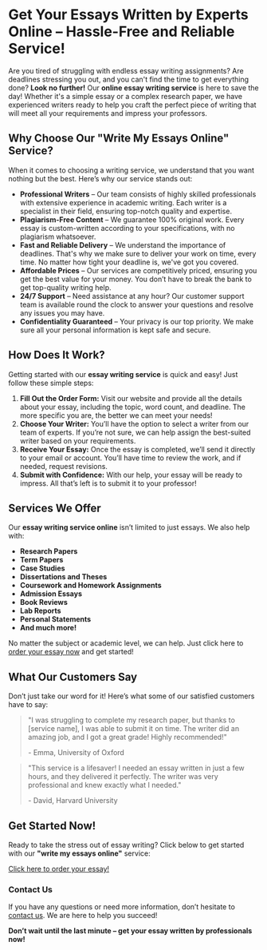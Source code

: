 # Get Your Essays Written by Experts Online – Hassle-Free and Reliable Service!

Are you tired of struggling with endless essay writing assignments? Are deadlines stressing you out, and you can't find the time to get everything done? **Look no further!** Our **online essay writing service** is here to save the day! Whether it's a simple essay or a complex research paper, we have experienced writers ready to help you craft the perfect piece of writing that will meet all your requirements and impress your professors.

## Why Choose Our "Write My Essays Online" Service?

When it comes to choosing a writing service, we understand that you want nothing but the best. Here’s why our service stands out:

- **Professional Writers** – Our team consists of highly skilled professionals with extensive experience in academic writing. Each writer is a specialist in their field, ensuring top-notch quality and expertise.
- **Plagiarism-Free Content** – We guarantee 100% original work. Every essay is custom-written according to your specifications, with no plagiarism whatsoever.
- **Fast and Reliable Delivery** – We understand the importance of deadlines. That's why we make sure to deliver your work on time, every time. No matter how tight your deadline is, we've got you covered.
- **Affordable Prices** – Our services are competitively priced, ensuring you get the best value for your money. You don’t have to break the bank to get top-quality writing help.
- **24/7 Support** – Need assistance at any hour? Our customer support team is available round the clock to answer your questions and resolve any issues you may have.
- **Confidentiality Guaranteed** – Your privacy is our top priority. We make sure all your personal information is kept safe and secure.

## How Does It Work?

Getting started with our **essay writing service** is quick and easy! Just follow these simple steps:

1. **Fill Out the Order Form:** Visit our website and provide all the details about your essay, including the topic, word count, and deadline. The more specific you are, the better we can meet your needs!
2. **Choose Your Writer:** You’ll have the option to select a writer from our team of experts. If you’re not sure, we can help assign the best-suited writer based on your requirements.
3. **Receive Your Essay:** Once the essay is completed, we’ll send it directly to your email or account. You’ll have time to review the work, and if needed, request revisions.
4. **Submit with Confidence:** With our help, your essay will be ready to impress. All that’s left is to submit it to your professor!

## Services We Offer

Our **essay writing service online** isn’t limited to just essays. We also help with:

- **Research Papers**
- **Term Papers**
- **Case Studies**
- **Dissertations and Theses**
- **Coursework and Homework Assignments**
- **Admission Essays**
- **Book Reviews**
- **Lab Reports**
- **Personal Statements**
- **And much more!**

No matter the subject or academic level, we can help. Just click here to [order your essay now](https://tinyurl.com/topessay?keyword=write+my+essays+online) and get started!

## What Our Customers Say

Don’t just take our word for it! Here’s what some of our satisfied customers have to say:

> "I was struggling to complete my research paper, but thanks to [service name], I was able to submit it on time. The writer did an amazing job, and I got a great grade! Highly recommended!"
> 
> <footer>- Emma, University of Oxford</footer>

> "This service is a lifesaver! I needed an essay written in just a few hours, and they delivered it perfectly. The writer was very professional and knew exactly what I needed."
> 
> <footer>- David, Harvard University</footer>

## Get Started Now!

Ready to take the stress out of essay writing? Click below to get started with our **"write my essays online"** service:

[Click here to order your essay!](https://tinyurl.com/topessay?keyword=write+my+essays+online)

### Contact Us

If you have any questions or need more information, don’t hesitate to [contact us](https://tinyurl.com/topessay?keyword=write+my+essays+online). We are here to help you succeed!

**Don’t wait until the last minute – get your essay written by professionals now!**
